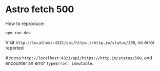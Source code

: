 # Astro fetch 500

How to reproduce:

`npm run dev`

Visit `http://localhost:4321/api/https://http.im/status/200`, no error reported

Access `http://localhost:4321/api/https://http.im/status/500`, and encounter an error `TypeError: immutable`.

